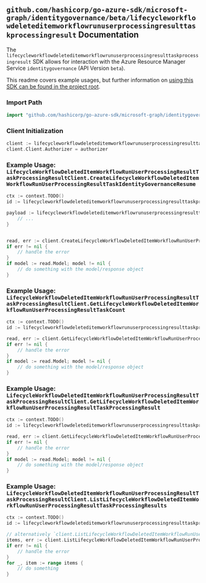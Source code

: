 
## `github.com/hashicorp/go-azure-sdk/microsoft-graph/identitygovernance/beta/lifecycleworkflowdeleteditemworkflowrunuserprocessingresulttaskprocessingresult` Documentation

The `lifecycleworkflowdeleteditemworkflowrunuserprocessingresulttaskprocessingresult` SDK allows for interaction with the Azure Resource Manager Service `identitygovernance` (API Version `beta`).

This readme covers example usages, but further information on [using this SDK can be found in the project root](https://github.com/hashicorp/go-azure-sdk/tree/main/docs).

### Import Path

```go
import "github.com/hashicorp/go-azure-sdk/microsoft-graph/identitygovernance/beta/lifecycleworkflowdeleteditemworkflowrunuserprocessingresulttaskprocessingresult"
```


### Client Initialization

```go
client := lifecycleworkflowdeleteditemworkflowrunuserprocessingresulttaskprocessingresult.NewLifecycleWorkflowDeletedItemWorkflowRunUserProcessingResultTaskProcessingResultClientWithBaseURI("https://management.azure.com")
client.Client.Authorizer = authorizer
```


### Example Usage: `LifecycleWorkflowDeletedItemWorkflowRunUserProcessingResultTaskProcessingResultClient.CreateLifecycleWorkflowDeletedItemWorkflowRunUserProcessingResultTaskIdentityGovernanceResume`

```go
ctx := context.TODO()
id := lifecycleworkflowdeleteditemworkflowrunuserprocessingresulttaskprocessingresult.NewIdentityGovernanceLifecycleWorkflowDeletedItemWorkflowIdRunIdUserProcessingResultIdTaskProcessingResultID("workflowIdValue", "runIdValue", "userProcessingResultIdValue", "taskProcessingResultIdValue")

payload := lifecycleworkflowdeleteditemworkflowrunuserprocessingresulttaskprocessingresult.CreateLifecycleWorkflowDeletedItemWorkflowRunUserProcessingResultTaskIdentityGovernanceResumeRequest{
	// ...
}


read, err := client.CreateLifecycleWorkflowDeletedItemWorkflowRunUserProcessingResultTaskIdentityGovernanceResume(ctx, id, payload)
if err != nil {
	// handle the error
}
if model := read.Model; model != nil {
	// do something with the model/response object
}
```


### Example Usage: `LifecycleWorkflowDeletedItemWorkflowRunUserProcessingResultTaskProcessingResultClient.GetLifecycleWorkflowDeletedItemWorkflowRunUserProcessingResultTaskCount`

```go
ctx := context.TODO()
id := lifecycleworkflowdeleteditemworkflowrunuserprocessingresulttaskprocessingresult.NewIdentityGovernanceLifecycleWorkflowDeletedItemWorkflowIdRunIdUserProcessingResultID("workflowIdValue", "runIdValue", "userProcessingResultIdValue")

read, err := client.GetLifecycleWorkflowDeletedItemWorkflowRunUserProcessingResultTaskCount(ctx, id, lifecycleworkflowdeleteditemworkflowrunuserprocessingresulttaskprocessingresult.DefaultGetLifecycleWorkflowDeletedItemWorkflowRunUserProcessingResultTaskCountOperationOptions())
if err != nil {
	// handle the error
}
if model := read.Model; model != nil {
	// do something with the model/response object
}
```


### Example Usage: `LifecycleWorkflowDeletedItemWorkflowRunUserProcessingResultTaskProcessingResultClient.GetLifecycleWorkflowDeletedItemWorkflowRunUserProcessingResultTaskProcessingResult`

```go
ctx := context.TODO()
id := lifecycleworkflowdeleteditemworkflowrunuserprocessingresulttaskprocessingresult.NewIdentityGovernanceLifecycleWorkflowDeletedItemWorkflowIdRunIdUserProcessingResultIdTaskProcessingResultID("workflowIdValue", "runIdValue", "userProcessingResultIdValue", "taskProcessingResultIdValue")

read, err := client.GetLifecycleWorkflowDeletedItemWorkflowRunUserProcessingResultTaskProcessingResult(ctx, id, lifecycleworkflowdeleteditemworkflowrunuserprocessingresulttaskprocessingresult.DefaultGetLifecycleWorkflowDeletedItemWorkflowRunUserProcessingResultTaskProcessingResultOperationOptions())
if err != nil {
	// handle the error
}
if model := read.Model; model != nil {
	// do something with the model/response object
}
```


### Example Usage: `LifecycleWorkflowDeletedItemWorkflowRunUserProcessingResultTaskProcessingResultClient.ListLifecycleWorkflowDeletedItemWorkflowRunUserProcessingResultTaskProcessingResults`

```go
ctx := context.TODO()
id := lifecycleworkflowdeleteditemworkflowrunuserprocessingresulttaskprocessingresult.NewIdentityGovernanceLifecycleWorkflowDeletedItemWorkflowIdRunIdUserProcessingResultID("workflowIdValue", "runIdValue", "userProcessingResultIdValue")

// alternatively `client.ListLifecycleWorkflowDeletedItemWorkflowRunUserProcessingResultTaskProcessingResults(ctx, id, lifecycleworkflowdeleteditemworkflowrunuserprocessingresulttaskprocessingresult.DefaultListLifecycleWorkflowDeletedItemWorkflowRunUserProcessingResultTaskProcessingResultsOperationOptions())` can be used to do batched pagination
items, err := client.ListLifecycleWorkflowDeletedItemWorkflowRunUserProcessingResultTaskProcessingResultsComplete(ctx, id, lifecycleworkflowdeleteditemworkflowrunuserprocessingresulttaskprocessingresult.DefaultListLifecycleWorkflowDeletedItemWorkflowRunUserProcessingResultTaskProcessingResultsOperationOptions())
if err != nil {
	// handle the error
}
for _, item := range items {
	// do something
}
```
